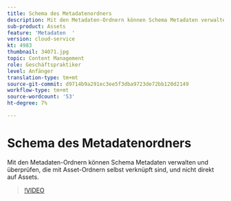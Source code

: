 ```yaml
---
title: Schema des Metadatenordners
description: Mit den Metadaten-Ordnern können Schema Metadaten verwalten und überprüfen, die mit Asset-Ordnern selbst verknüpft sind, und nicht direkt auf Assets.
sub-product: Assets
feature: 'Metadaten  '
version: cloud-service
kt: 4983
thumbnail: 34071.jpg
topic: Content Management
role: Geschäftspraktiker
level: Anfänger
translation-type: tm+mt
source-git-commit: d9714b9a291ec3ee5f3dba9723de72bb120d2149
workflow-type: tm+mt
source-wordcount: '53'
ht-degree: 7%

---
```



# Schema des Metadatenordners

Mit den Metadaten-Ordnern können Schema Metadaten verwalten und überprüfen, die mit Asset-Ordnern selbst verknüpft sind, und nicht direkt auf Assets.

>[!VIDEO](https://video.tv.adobe.com/v/34071/?quality=12&learn=on&hidetitle=true)
